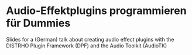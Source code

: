 Audio-Effektplugins programmieren für Dummies
=============================================

Slides for a (German) talk about creating audio effect plugins with the DISTRHO
Plugin Framework (DPF) and the Audio Toolkit (AudioTK)
